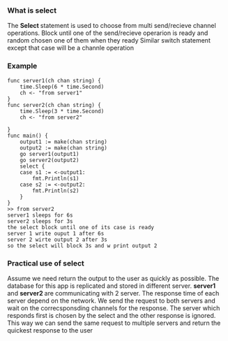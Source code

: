 ### What is select
The <strong>Select </strong> statement is used to choose from multi send/recieve channel operations.
Block until one of the send/recieve operarion is ready and random chosen one of them when they ready
Similar switch statement except that case will be a channle operation

### Example

```
func server1(ch chan string) {
    time.Sleep(6 * time.Second)
    ch <- "from server1"
}
func server2(ch chan string) {
    time.Sleep(3 * time.Second)
    ch <- "from server2"

}
func main() {
    output1 := make(chan string)
    output2 := make(chan string)
    go server1(output1)
    go server2(output2)
    select {
    case s1 := <-output1:
        fmt.Println(s1)
    case s2 := <-output2:
        fmt.Println(s2)
    }
}
>> from server2
server1 sleeps for 6s
server2 sleeps for 3s
the select block until one of its case is ready
server 1 write ouput 1 after 6s
server 2 wirte output 2 after 3s
so the select will block 3s and w print output 2
```
### Practical use of select
Assume we need return the output to the user as quickly as possible. The database for this app is replicated and stored in different server. <strong>server1 </strong> and <strong>server2 </strong> are communicating with 2 server. The response time of each server depend on the network. We send the request to both servers and wait on the correcsponsding channels for the response. The server which responds first is chosen by the select and the other response is ignored. This way we can send the same request to multiple servers and return the quickest response to the user 